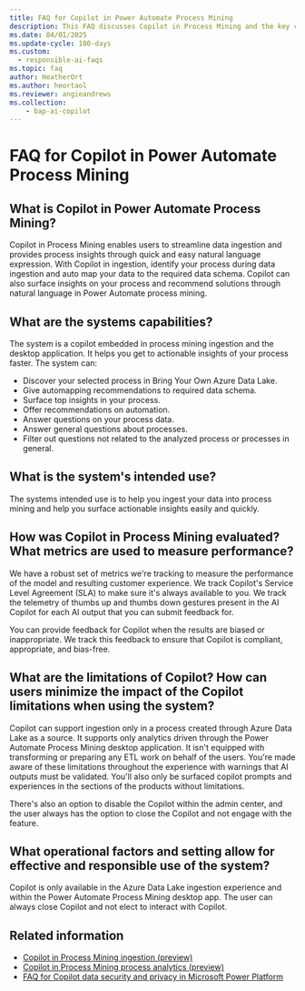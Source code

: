 ```yaml
---
title: FAQ for Copilot in Power Automate Process Mining
description: This FAQ discusses Copilot in Process Mining and the key considerations for making use of this technology responsibly.
ms.date: 04/01/2025
ms.update-cycle: 180-days
ms.custom: 
  - responsible-ai-faqs
ms.topic: faq
author: HeatherOrt
ms.author: heortaol
ms.reviewer: angieandrews
ms.collection: 
    - bap-ai-copilot
---
```


# FAQ for Copilot in Power Automate Process Mining

## What is Copilot in Power Automate Process Mining?

Copilot in Process Mining enables users to streamline data ingestion and provides process insights through quick and easy natural language expression. With Copilot in ingestion, identify your process during data ingestion and auto map your data to the required data schema. Copilot can also surface insights on your process and recommend solutions through natural language in Power Automate process mining.

## What are the systems capabilities?

The system is a copilot embedded in process mining ingestion and the desktop application. It helps you get to actionable insights of your process faster. The system can:

- Discover your selected process in Bring Your Own Azure Data Lake.
- Give automapping recommendations to required data schema.
- Surface top insights in your process.
- Offer recommendations on automation.
- Answer questions on your process data.
- Answer general questions about processes.
- Filter out questions not related to the analyzed process or processes in general.

## What is the system's intended use?

The systems intended use is to help you ingest your data into process mining and help you surface actionable insights easily and quickly.

## How was Copilot in Process Mining evaluated? What metrics are used to measure performance?

We have a robust set of metrics we're tracking to measure the performance of the model and resulting customer experience. We track Copilot's Service Level Agreement (SLA) to make sure it's always available to you. We track the telemetry of thumbs up and thumbs down gestures present in the AI Copilot for each AI output that you can submit feedback for.

You can provide feedback for Copilot when the results are biased or inappropriate. We track this feedback to ensure that Copilot is compliant, appropriate, and bias-free.

## What are the limitations of Copilot? How can users minimize the impact of the Copilot limitations when using the system?

Copilot can support ingestion only in a process created through Azure Data Lake as a source. It supports only analytics driven through the Power Automate Process Mining desktop application. It isn't equipped with transforming or preparing any ETL work on behalf of the users. You're made aware of these limitations throughout the experience with warnings that AI outputs must be validated. You'll also only be surfaced copilot prompts and experiences in the sections of the products without limitations.

There's also an option to disable the Copilot within the admin center, and the user always has the option to close the Copilot and not engage with the feature.

## What operational factors and setting allow for effective and responsible use of the system?

Copilot is only available in the Azure Data Lake ingestion experience and within the Power Automate Process Mining desktop app. The user can always close Copilot and not elect to interact with Copilot.

## Related information

- [Copilot in Process Mining ingestion (preview)](process-mining-copilot-in-ingestion.md)
- [Copilot in Process Mining process analytics (preview)](process-mining-copilot-in-process-analytics.md)
- [FAQ for Copilot data security and privacy in Microsoft Power Platform](/power-platform/faqs-copilot-data-security-privacy)
